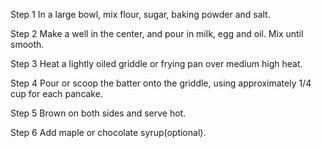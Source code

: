 Step 1
In a large bowl, mix flour, sugar, baking powder and salt.

Step 2
 Make a well in the center, and pour in milk, egg and oil. Mix until smooth.

Step 3
 Heat a lightly oiled griddle or frying pan over medium high heat. 

Step 4
 Pour or scoop the batter onto the griddle, using approximately 1/4 cup for each pancake. 

Step 5
 Brown on both sides and serve hot.

Step 6
 Add maple or chocolate syrup(optional).